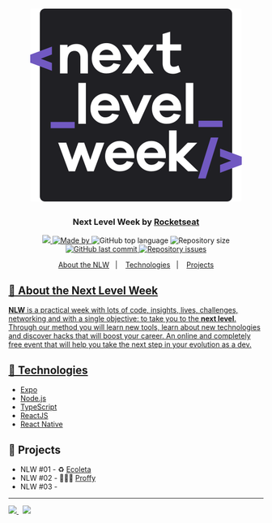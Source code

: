 <h1 align="center">
  <img src="Next-Level-Week01/.github/next-level-week-logo.svg" alt="Logo">
</h1>

<h3 align="center">
  Next Level Week by <a href="https://rocketseat.com.br/">Rocketseat</a>
</h3>

<p align="center">
  <a href="https://rocketseat.com.br/">
      <img src="https://img.shields.io/badge/NLW-3-blueviolet?logo=data:image/png;base64,iVBORw0KGgoAAAANSUhEUgAAABAAAAAQCAMAAAAoLQ9TAAAALVBMVEVHcExxWsF0XMJzXMJxWcFsUsD///9jRrzY0u6Xh9Gsn9n39fyMecy0qd2bjNJWBT0WAAAABHRSTlMA2Do606wF2QAAAGlJREFUGJVdj1cWwCAIBLEsRU3uf9xobDH8+GZwUYi8i6ucJwrxKE+7D0G9Q4vlYqtmCSjndr4CgCgzlyFgfKfKCVO0LrPKjmiqMxGXkJwNnXskqWG+1oSM+BSwD8f29YLNjvx/OQrn+g99oQSoNmt3PgAAAABJRU5ErkJggg==">
      </img>
  </a>
  <a href="https://www.linkedin.com/in/lucasfdcampos/">
    <img alt="Made by" src="https://img.shields.io/badge/made%20by-Lucas%20Campos-blueviolet">
  </a>
  <img alt="GitHub top language" src="https://img.shields.io/github/languages/top/lucasfdcampos/rocketseat-next-level-week?color=blueviolet">
  <img alt="Repository size" src="https://img.shields.io/github/repo-size/lucasfdcampos/rocketseat-next-level-week?color=blueviolet">
  <a href="https://github.com/lucasfdcampos/ecoleta/commits/master">
    <img alt="GitHub last commit" src="https://img.shields.io/github/last-commit/lucasfdcampos/rocketseat-next-level-week?color=blueviolet">
  </a>
  <a href="https://github.com/lucasfdcampos/ecoleta/issues">
    <img alt="Repository issues" src="https://img.shields.io/github/issues/lucasfdcampos/rocketseat-next-level-week?color=blueviolet">
  </a>
</p>

<p align="center">
  <a href="#-about-the-Next-Level-Week">About the NLW</a>&nbsp;&nbsp;&nbsp;|&nbsp;&nbsp;&nbsp;
  <a href="#-technologies">Technologies</a>&nbsp;&nbsp;&nbsp;|&nbsp;&nbsp;&nbsp;
  <a href="#-projects">Projects
</p>

## 🚀 About the Next Level Week

**NLW** is a practical week with lots of code, insights, lives, challenges, networking and with a single objective: to take you to the **next level**.
Through our method you will learn new tools, learn about new technologies and discover hacks that will boost your career.
An online and completely free event that will help you take the next step in your evolution as a dev.

## 🚀 Technologies

- [Expo](https://expo.io/)
- [Node.js](https://nodejs.org/en/)
- [TypeScript](https://www.typescriptlang.org/)
- [ReactJS](https://reactjs.org/)
- [React Native](https://reactnative.dev/)


## 🚀 Projects

- NLW #01 - ♻️ [Ecoleta](https://github.com/lucasfdcampos/rocketseat-next-level-week/tree/master/Next-Level-Week01)
- NLW #02 - 🧑🏻‍🏫 [Proffy](https://github.com/lucasfdcampos/rocketseat-next-level-week/tree/master/Next-Level-Week02)
- NLW #03 - 

---
<a href="https://github.com/lucasfdcampos">
    <img src="https://img.shields.io/badge/-Lucas%20Campos-000000?style=for-the-badge&logo=GitHub&logoColor=#000000" />
</a>
&nbsp
<a href="https://linkedin.com/in/lucasfdcampos">
  <img src="https://img.shields.io/badge/linkedin-0077B5.svg?style=for-the-badge&logo=linkedin&logoColor=white">
</a>